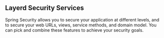 ## Layerd Security Services
Spring Security allows you to secure your application at
different levels, and to secure your web URLs, views, service methods, and domain model. You
can pick and combine these features to achieve your security goals.

